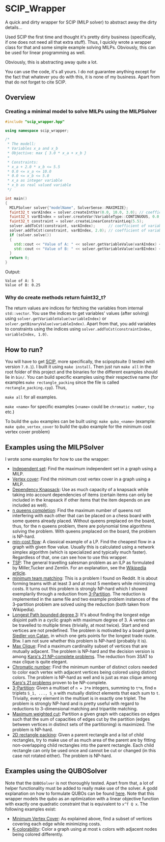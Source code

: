 # SCIP_Wrapper
A quick and dirty wrapper for SCIP (MILP solver) to abstract away the dirty details...

Used SCIP the first time and thought it's pretty dirty business (specifically, if one does not need all that extra stuff).
Thus, I quickly wrote a wrapper class for that and some simple example solving MILPs. Obviously, this can be used for linear programming as well.

Obviously, this is abstracting away quite a lot.

You can use the code, it's all yours. I do not guarantee anything except for the fact that whatever you do with this, it is none of my business.
Apart from that do not forget to cite SCIP.

## Overview

### Creating a minimal model to solve MILPs using the MILPSolver
```C++
#include "scip_wrapper.hpp"

using namespace scip_wrapper;

/*
 * The modell:
 * Variables x_a and x_b
 * Objective: max { 3.0 * x_a + x_b }
 *
 * Constraints:
 * x_a + 2.0 * x_b <= 5.5
 * 0.0 <= x_a <= 10.0
 * 0.0 <= x_b <= 5.0
 * x_a as integer variable
 * x_b as real valued variable
 */

int main()
{
  MILPSolver solver{"modelName", SolverSense::MAXIMIZE};
  fuint32_t varAIndex = solver.createIntVar(0.0, 10.0, 3.0); // coefficient of variable A in objective function is 3.0
  fuint32_t varBIndex = solver.createVar(VariableType::CONTINUOUS, 0.0, 5.0, 1.0);
  fuint32_t constraint = solver.createLinearConstraintLeq(5.5);
  solver.addToCst(constraint, varAIndex);      // coefficient of variable A is 1.0
  solver.addToCst(constraint, varBIndex, 2.0); // coefficient of variable B is 2.0
  if (solver.solve())
  {
    std::cout << "Value of A: " << solver.getVariableValue(varAIndex) << std::endl;
    std::cout << "Value of B: " << solver.getVariableValue(varBIndex) << std::endl;
  }
  return 0;
}
```
Output:
```
Value of A: 5
Value of B: 0.25
```

### Why do create methods return fuint32_t?
The return values are indices for fetching the variables from internal ```std::vector```.
You use the indices to get variables' values (after solving) using ```solver.getVariableValue(variableIndex)``` or ```solver.getBinaryValue(variableIndex)```.
Apart from that, you add variables to constraints using the indices using ```solver.addToCst(constraintIndex, variableIndex, 1.0)```.

## How to run?
You will have to get [SCIP](https://www.scipopt.org/index.php#download), more specifically, the scipoptsuite (I tested with version ```7.0.1```).
I built it using ```make install```.
Then just run ```make all``` in the root folder of this project and the binaries for the different examples should lie in ```bin/```.
You can build specific examples using their respective name (for examples ```make rectangle_packing``` since the file is called ```rectangle_packing.cpp```).
Thus,

```make all``` for all examples.

```make <name>``` for specific examples (```<name>``` could be ```chromatic number```, ```tsp``` etc.)

To build the ```qubo``` examples can be built using:
```make qubo_<name>``` (example: ```make qubo_vertex_cover``` to build the qubo example for the minimum cost vertex cover problem)

## Examples using the MILPSolver
I wrote some examples for how to use the wrapper:
- [Independent set](https://github.com/keksklauer4/SCIP_Wrapper/blob/master/examples/milp_examples/independent_set.cpp): Find the maximum independent set in a graph using a MILP.
- [Vertex cover](https://github.com/keksklauer4/SCIP_Wrapper/blob/master/examples/milp_examples/vertex_cover.cpp): Find the minimum cost vertex cover in a graph using a MILP.
- [Dependency Knapsack](https://github.com/keksklauer4/SCIP_Wrapper/blob/master/examples/milp_examples/dependency_knapsack.cpp): Use as much capacity of a knapsack while taking into account dependencies of items (certain items can only be included in the knapsack if other items that the item depends on are included as well).
- [n queens completion](https://github.com/keksklauer4/SCIP_Wrapper/blob/master/examples/milp_examples/n_queens_completion.cpp): Find the maximum number of queens not interfering with each other that can be placed on a chess board with some queens already placed. Without queens preplaced on the board, thus, for the n queens problem, there are polynomial time algorithms solving the problem. With queens preplaced on the board, the problem is NP-hard.
- [min-cost flow](https://github.com/keksklauer4/SCIP_Wrapper/blob/master/examples/milp_examples/min_cost_flow.cpp): A classical example of a LP. Find the cheapest  flow in a graph with given flow value. Usually this is calculated using a network simplex algorithm (which is specialized and typically much faster). Regardless of that, one can see how to use this wrapper.
- [TSP](https://github.com/keksklauer4/SCIP_Wrapper/blob/master/examples/milp_examples/tsp.cpp): The general travelling salesman problem as an ILP as formulated by Miller,Tucker and Zemlin. For an explanation, see the [Wikipedia article](https://en.wikipedia.org/wiki/Travelling_salesman_problem#Integer_linear_programming_formulations).
- [minimum team matching](https://github.com/keksklauer4/SCIP_Wrapper/blob/master/examples/milp_examples/min_team_matching.cpp): This is a problem I found on Reddit. It is about forming teams with at least 3 and at most 5 members while minimizing costs. It turns out this problem is strongly NP-hard which I showed exemplarily through a reduction from [3-Partition](https://en.wikipedia.org/wiki/3-partition_problem). The reduction is implemented in the same file and two example problem instances of the 3-partition problem are solved using the reduction (both taken from Wikipedia).
- [Longest Path bounded degree 3](https://github.com/keksklauer4/SCIP_Wrapper/blob/master/examples/milp_examples/longest_path_catan.cpp): It's about finding the longest edge disjoint path in a cyclic graph with maximum degree of 3. A vertex can be travelled to multiple times (trivially, at most twice). Start and end vertices are not predefined. The problem is motivated by a board game, [Siedler von Catan](https://www.catan.de/), in which one gets points for the longest trade route. Btw. I am not sure whether this problem is NP-hard (probably it is).
- [Max Clique](https://github.com/keksklauer4/SCIP_Wrapper/blob/master/examples/milp_examples/max_clique.cpp): Find a maximum cardinality subset of vertices that are mutually adjacent. The problem is NP-hard and the decision version is among [Karp's 21 NP-complete problems](https://en.wikipedia.org/wiki/Karp%27s_21_NP-complete_problems). The reduction from 3SAT to max clique is quite elegant.
- [Chromatic number](https://github.com/keksklauer4/SCIP_Wrapper/blob/master/examples/milp_examples/chromatic_number.cpp): Find the minimum number of distinct colors needed to color each vertex with adjacent vertices being colored using distinct colors. The problem is NP-hard as well and is just as max clique among [Karp's 21 problems](https://en.wikipedia.org/wiki/Karp%27s_21_NP-complete_problems) proven to be NP-complete.
- [3-Partition](https://github.com/keksklauer4/SCIP_Wrapper/blob/master/examples/milp_examples/three_partition.cpp): Given a multiset of ```n = 3*m``` integers, summing to ```t*m```, find ```m``` triplets ```S_1, ..., S_m``` with mutually distinct elements that each sum to ```t```. Trivially, every element in the multiset is in exactly one triplet. The problem is strongly NP-hard and is pretty useful with regard to reductions to 3-dimensional matching and tripartite matching.
- [Maximum weighted cut](https://github.com/keksklauer4/SCIP_Wrapper/blob/master/examples/milp_examples/weighted_max_cut.cpp): Partition a given graph with capacities on edges such that the sum of capacities of edges cut by the partition (edges between vertices in distinct sets of the partitioning) is maximized. The problem is NP-hard.
- [2D rectangle packing](https://github.com/keksklauer4/SCIP_Wrapper/blob/master/examples/milp_examples/rectangle_packing.cpp): Given a parent rectangle and a list of child rectangles, try to make use of as much area of the parent are by fitting non-overlapping child rectangles into the parent rectangle. Each child rectangle can only be used once and cannot be cut or changed (in this case not rotated either). The problem is NP-hard.

## Examples using the QUBOSolver
Note that the ```QUBOSolver``` is not thoroughly tested. Apart from that, a lot of helper functionality must be added to really make use of the solver. A godd explanation on how to formulate QUBOs can be found [here](https://arxiv.org/ftp/arxiv/papers/1811/1811.11538.pdf). Note that this wrapper models the qubo as an optimization with a linear objective function with exactly one quadratic constraint that is equivalent to ```x^T Q x```.
The following examples exist:
- [Minimum Vertex Cover](https://github.com/keksklauer4/SCIP_Wrapper/blob/master/examples/qubo_examples/qubo_vertex_cover.cpp): As explained above, find a subset of vertices covering each edge while minimizing costs.
- [K-colorability](https://github.com/keksklauer4/SCIP_Wrapper/blob/master/examples/qubo_examples/qubo_chromatic_number.cpp): Color a graph using at most ```k``` colors with adjacent nodes being colored differently.